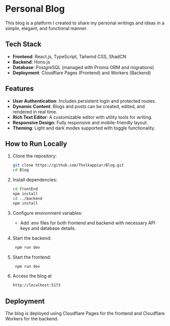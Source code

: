# Personal Blog

This blog is a platform I created to share my personal writings and ideas in a simple, elegant, and functional manner.

## Tech Stack

- **Frontend**: React.js, TypeScript, Tailwind CSS, ShadCN
- **Backend**: Hono.js
- **Database**: PostgreSQL (managed with Prisma ORM and migrations)
- **Deployment**: Cloudflare Pages (Frontend) and Workers (Backend)

## Features

- **User Authentication**: Includes persistent login and protected routes.
- **Dynamic Content**: Blogs and posts can be created, edited, and rendered in real time.
- **Rich Text Editor**: A customizable editor with utility tools for writing.
- **Responsive Design**: Fully responsive and mobile-friendly layout.
- **Theming**: Light and dark modes supported with toggle functionality.

## How to Run Locally

1. Clone the repository:
   ```bash
   git clone https://github.com/Tholkappiar/Blog.git
   cd Blog
   ```
   
2. Install dependencies:
    ```bash
    cd frontEnd
    npm install
    cd ../backend
    npm install
    ```

3. Configure environment variables:
   - Add .env files for both frontend and backend with necessary API keys and database details.


4. Start the backend:
   ```bash
    npm run dev
    ```

5. Start the frontend:
   ```bash
    npm run dev
   ```
   
6. Access the blog at
   ```bash
   http://localhost:5173
   ```

## Deployment

The blog is deployed using Cloudflare Pages for the frontend and Cloudflare Workers for the backend.
